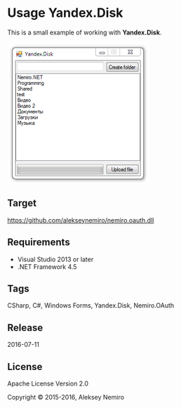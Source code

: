 ﻿# Usage Yandex.Disk

This is a small example of working with **Yandex.Disk**.

![Preview](preview.png)

## Target

https://github.com/alekseynemiro/nemiro.oauth.dll

## Requirements

* Visual Studio 2013 or later
* .NET Framework 4.5

## Tags 

CSharp, C#, Windows Forms, Yandex.Disk, Nemiro.OAuth

## Release

2016-07-11

## License

Apache License Version 2.0

Copyright © 2015-2016, Aleksey Nemiro